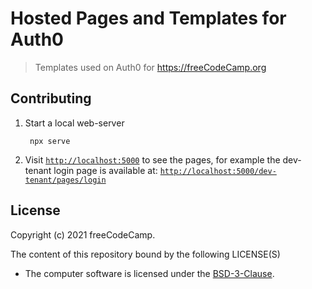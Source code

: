 # Hosted Pages and Templates for Auth0

> Templates used on Auth0 for <https://freeCodeCamp.org>

## Contributing


1. Start a local web-server

   ```console
    npx serve
   ```

2. Visit [`http://localhost:5000`](http://localhost:5000) to see the pages, for example the dev-tenant login page is available at: [`http://localhost:5000/dev-tenant/pages/login`](http://localhost:5000/dev-tenant/pages/login)

License
-------

Copyright (c) 2021 freeCodeCamp.

The content of this repository bound by the following LICENSE(S)
- The computer software is licensed under the [BSD-3-Clause](./LICENSE.md).